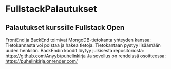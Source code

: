 # FullstackPalautukset
## Palautukset kurssille Fullstack Open

FrontEnd ja BackEnd toimivat MongoDB-tietokanta yhteyden kanssa: 
Tietokannasta voi poistaa ja hakea tietoja. 
Tietokantaan pystyy lisäämään uuden henkilön.
BackEndin koodit löytyy julkisesta repositoriosta: https://github.com/Anyyb/puhelinkirja
Ja sovellus on rendeissä osoitteessa: https://puhelinkirja.onrender.com/
